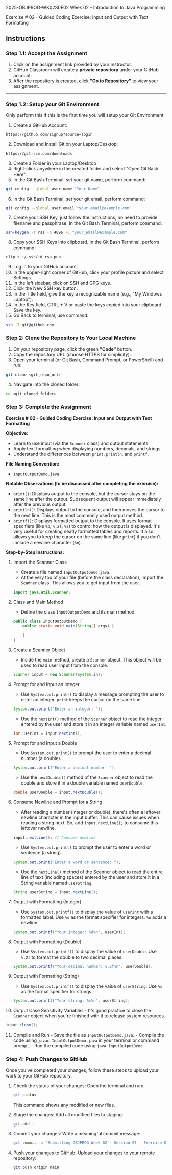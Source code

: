 2025-OBJPROG-WK02S0E02
Week 02 - Introduction to Java Programming

Exercise # 02 - Guided Coding Exercise: Input and Output with Text Formatting

## **Instructions**

### **Step 1.1: Accept the Assignment**

   1. Click on the assignment link provided by your instructor.
   2. GitHub Classroom will create a **private repository** under your GitHub account.
   3. After the repository is created, click **"Go to Repository"** to view your assignment.

---

### **Step 1.2: Setup your Git Environment**
Only perform this if this is the first time you will setup your Git Environment

   1. Create a GitHub Account:
   ```bash
   https://github.com/signup?source=login
   ```
      
   2. Download and Install Git on your Laptop/Desktop:
   ```bash
   https://git-scm.com/downloads
   ```
   
   3. Create a Folder in your Laptop/Desktop
   4. Right-click anywhere in the created folder and select "Open Git Bash Here".
   5. In the Git Bash Terminal, set your git name, perform command:
   ```bash
   git config --global user.name "Your Name"
   ```
   
   6. In the Git Bash Terminal, set your git email, perform command:
   ```bash
   git config --global user.email "your.email@example.com"
   ```
   
   7. Create your SSH Key, just follow the instructions, no need to provide filename and passphrase. In the Git Bash Terminal, perform command:
   ```bash
   ssh-keygen -t rsa -b 4096 -C "your_email@example.com"
   ```
   
   8. Copy your SSH Keys into clipboard. In the Git Bash Terminal, perform command:
   ```bash
   clip < ~/.ssh/id_rsa.pub
   ```
   
   9. Log in to your GitHub account.
   10. In the upper-right corner of GitHub, click your profile picture and select Settings.
   11. In the left sidebar, click on SSH and GPG keys.
   12. Click the New SSH key button.
   13. In the Title field, give the key a recognizable name (e.g., "My Windows Laptop").
   14. In the Key field, CTRL + V or paste the keys copied into your clipboard. Save the key.
   15. Go Back to terminal, use command:
   ```bash
   ssh -T git@github.com
   ```

### **Step 2: Clone the Repository to Your Local Machine**

   1. On your repository page, click the green **"Code"** button.
   2. Copy the repository URL (choose HTTPS for simplicity).
   3. Open your terminal (or Git Bash, Command Prompt, or PowerShell) and run:
   
   ```bash
   git clone <git_repo_url>
   ```
   
   4. Navigate into the cloned folder:
   
   ```bash
   cd <git_cloned_folder>
   ```

### **Step 3: Complete the Assignment**

**Exercise # 02 - Guided Coding Exercise: Input and Output with Text Formatting**

   **Objective:**
   - Learn to use input (via the `Scanner` class) and output statements.
   - Apply text formatting when displaying numbers, decimals, and strings.
   - Understand the differences between `print`, `println`, and `printf`.

   **File Naming Convention:**
   - `InputOutputDemo.java`

   **Notable Observations (to be discussed after completing the exercise):**
   - `print()`: Displays output to the console, but the cursor stays on the same line after the output.  Subsequent output will appear immediately after the previous output.
   - `println()`: Displays output to the console, and then moves the cursor to the next line.  This is the most commonly used output method.
   - `printf()`:  Displays formatted output to the console.  It uses format specifiers (like `%d`, `%.2f`, `%s`) to control how the output is displayed.  It's very useful for creating neatly formatted tables and reports.  It also allows you to keep the cursor on the same line (like `print`) if you don't include a newline character (`%n`).
      
   **Step-by-Step Instructions:**

   1. Import the Scanner Class
      - Create a file named `InputOutputDemo.java`.
      - At the very top of your file (before the class declaration), import the `Scanner` class.  This allows you to get input from the user.
      ```Java
      import java.util.Scanner;
      ```
      
   2. Class and Main Method
      - Define the class `InputOutputDemo` and its main method.
      ```Java
      public class InputOutputDemo {
          public static void main(String[] args) {
      
          }
      }
      ```
            
   3. Create a Scanner Object
      - Inside the `main` method, create a `Scanner` object.  This object will be used to read user input from the console.
      ```Java
      Scanner input = new Scanner(System.in);
      ```

   4. Prompt for and Input an Integer
      - Use `System.out.print()` to display a message prompting the user to enter an integer.  `print` keeps the cursor on the same line.
      ```Java
      System.out.print("Enter an integer: ");
      ```
      
      - Use the `nextInt()` method of the `Scanner` object to read the integer entered by the user and store it in an integer variable named `userInt`.
      ```Java
      int userInt = input.nextInt();
      ```

   5. Prompt for and Input a Double
      - Use `System.out.print()` to prompt the user to enter a decimal number (a double).
      ```Java
      System.out.print("Enter a decimal number: ");
      ```
      
      - Use the `nextDouble()` method of the `Scanner` object to read the double and store it in a double variable named `userDouble`.
      ```Java
      double userDouble = input.nextDouble();
      ```

   6. Consume Newline and Prompt for a String
      - After reading a number (integer or double), there's often a leftover newline character in the input buffer. This can cause issues when reading a string next.  So, add `input.nextLine();` to consume this leftover newline.
      ```Java
      input.nextLine(); // Consume newline
      ```

      - Use `System.out.print()` to prompt the user to enter a word or sentence (a string).
      ```Java
      System.out.print("Enter a word or sentence: ");
      ```

      - Use the `nextLine()` method of the Scanner object to read the entire line of text (including spaces) entered by the user and store it in a String variable named `userString`.
      ```Java
      String userString = input.nextLine();
      ```

   7. Output with Formatting (Integer)
      - Use `System.out.printf()` to display the value of `userInt` with a formatted label.  Use `%d` as the format specifier for integers. `%n` adds a newline.
      ```Java
      System.out.printf("Your integer: %d%n", userInt);
      ```

   8. Output with Formatting (Double)
      - Use `System.out.printf()` to display the value of `userDouble`. Use `%.2f` to format the double to two decimal places.
      ```Java
      System.out.printf("Your decimal number: %.2f%n", userDouble);
      ```

   9. Output with Formatting (String)
      - Use `System.out.printf()` to display the value of `userString`. Use `%s` as the format specifier for strings.
      ```Java
      System.out.printf("Your string: %s%n", userString);
      ```

   10. Output Case Sensitivity Variables
      - It's good practice to close the `Scanner` object when you're finished with it to release system resources.
```Java
input.close();
```

   11. Compile and Run
      - Save the file as `InputOutputDemo.java`.
      - Compile the code using `javac InputOutputDemo.java` in your terminal or command prompt.
      - Run the compiled code using `java InputOutputDemo`.

### **Step 4: Push Changes to GitHub**
Once you've completed your changes, follow these steps to upload your work to your GitHub repository.

1. Check the status of your changes:
   Open the terminal and run:
   
   ```bash
   git status
   ```
   This command shows any modified or new files.
   
2. Stage the changes:
   Add all modified files to staging:
   
   ```bash
   git add .
   ```
   
3. Commit your changes:
   Write a meaningful commit message:
   
   ```bash
   git commit -m "Submitting OBJPROG Week 02 - Session 01 - Exercise 02"
   ```
   
4. Push your changes to GitHub:
   Upload your changes to your remote repository:
   
   ```bash
   git push origin main
   ```
